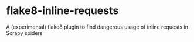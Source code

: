 # flake8-inline-requests
A (experimental) flake8 plugin to find dangerous usage of inline requests in Scrapy spiders
